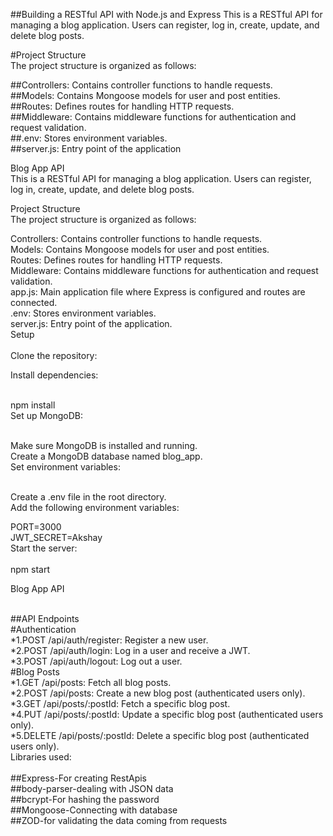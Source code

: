 ##Building a RESTful API with Node.js and Express
This is a RESTful API for managing a blog application. Users can register, log in, create, update, and delete blog posts.

#Project Structure<br>
The project structure is organized as follows:<br>

##Controllers: Contains controller functions to handle requests.<br>
##Models: Contains Mongoose models for user and post entities.<br>
##Routes: Defines routes for handling HTTP requests.<br>
##Middleware: Contains middleware functions for authentication and request validation.<br>
##.env: Stores environment variables.<br>
##server.js: Entry point of the application<br>



Blog App API<br>
This is a RESTful API for managing a blog application. Users can register, log in, create, update, and delete blog posts.<br>

Project Structure<br>
The project structure is organized as follows:<br>

Controllers: Contains controller functions to handle requests.<br>
Models: Contains Mongoose models for user and post entities.<br>
Routes: Defines routes for handling HTTP requests.<br>
Middleware: Contains middleware functions for authentication and request validation.<br>
app.js: Main application file where Express is configured and routes are connected.<br>
.env: Stores environment variables.<br>
server.js: Entry point of the application.<br>
Setup<br><br>
Clone the repository:<br>

Install dependencies:<br><br>

npm install<br>
Set up MongoDB:<br><br>

 Make sure MongoDB is installed and running.<br>
 Create a MongoDB database named blog_app.<br>
Set environment variables:<br><br>

 Create a .env file in the root directory.<br>
Add the following environment variables:<br>

 PORT=3000<br>
 JWT_SECRET=Akshay<br>
Start the server:<br><br>
 npm start<br>

 


Blog App API<br><br>

##API Endpoints<br>
#Authentication<br>
 *1.POST /api/auth/register: Register a new user.<br>
 *2.POST /api/auth/login: Log in a user and receive a JWT.<br>
 *3.POST /api/auth/logout: Log out a user.<br>
#Blog Posts<br>
 *1.GET /api/posts: Fetch all blog posts.<br>
 *2.POST /api/posts: Create a new blog post (authenticated users only).<br>
 *3.GET /api/posts/:postId: Fetch a specific blog post.<br>
 *4.PUT /api/posts/:postId: Update a specific blog post (authenticated users only).<br>
 *5.DELETE /api/posts/:postId: Delete a specific blog post (authenticated users only).<br>
 Libraries used:<br><br>
 ##Express-For creating RestApis<br>
 ##body-parser-dealing with JSON data<br>
 ##bcrypt-For hashing the password<br>
 ##Mongoose-Connecting with database<br>
 ##ZOD-for validating the data coming from  requests<br>
